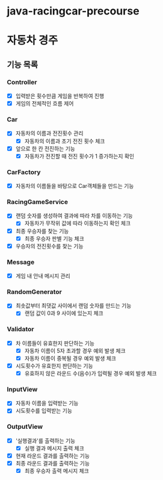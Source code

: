 # java-racingcar-precourse

# 자동차 경주

## 기능 목록

### Controller

- [x] 입력받은 횟수만큼 게임을 반복하여 진행
- [x] 게임의 전체적인 흐름 제어

### Car

- [x] 자동차의 이름과 전진횟수 관리
    - [x] 자동차의 이름과 초기 전진 횟수 체크
- [x] 앞으로 한 칸 전진하는 기능
    - [x] 자동차가 전진할 때 전진 횟수가 1 증가하는지 확인

### CarFactory

- [x] 자동차의 이름들을 바탕으로 Car객체들을 만드는 기능

### RacingGameService

- [x] 랜덤 숫자를 생성하여 결과에 따라 차를 이동하는 기능
    - [x] 자동차가 무작위 값에 따라 이동하는지 확인 체크
- [x] 최종 우승자를 찾는 기능
    - [x] 최종 우승자 판별 기능 체크
- [x] 우승자의 전진횟수를 찾는 기능

### Message

- [x] 게임 내 안내 메시지 관리

### RandomGenerator

- [x] 최솟값부터 최댓값 사이에서 랜덤 숫자를 만드는 기능
    - [x] 랜덤 값이 0과 9 사이에 있는지 체크

### Validator

- [x] 차 이름들이 유효한지 판단하는 기능
    - [x] 자동차 이름이 5자 초과할 경우 예외 발생 체크
    - [x] 자동차 이름이 중복될 경우 예외 발생 체크
- [x] 시도횟수가 유효한지 판단하는 기능
    - [x] 유효하지 않은 라운드 수(음수)가 입력될 경우 예외 발생 체크

### InputView

- [x] 자동차 이름을 입력받는 기능
- [x] 시도횟수를 입력받는 기능

### OutputView

- [x] '실행결과'를 출력하는 기능
    - [x] 실행 결과 메시지 출력 체크
- [x] 현재 라운드 결과를 출력하는 기능
- [x] 최종 라운드 결과를 출력하는 기능
    - [x] 최종 우승자 출력 메시지 체크